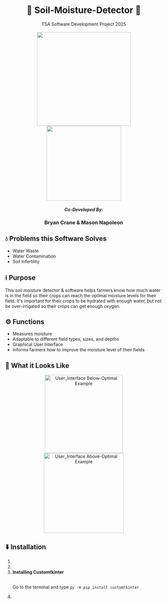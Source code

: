 <h1 align="center"> 🌱 Soil-Moisture-Detector 🌱 </h1>
<p align="center">
  TSA Software Development Project 2025
  <br><br>
  <img src="https://github.com/user-attachments/assets/26fb4975-fe8c-4028-b631-a7ea4b062d4a" width="300">
  <img src="https://github.com/user-attachments/assets/5d9af587-a946-4e4f-9459-64b888f208ad" width="239">
</p>
<h5 align="center"> Co-Developed By: </h5>
<h3 align="center"> Bryan Crane & Mason Napoleon </h3>
<h2> 💧 Problems this Software Solves </h2>
<ul>
  <li> Water Waste </li>
  <li> Water Contamination </li>
  <li> Soil Infertility </li>
</ul>
<h2> ℹ️ Purpose </h2>
<p>
  This soil moisture detector & software helps farmers know how much water is in the field
  so their crops can reach the optimal moisture levels for their field. It's important for
  their crops to be hydrated with enough water, but not be over-irrigated so their crops
  can get enough oxygen.
</p>
<h2> ⚙️ Functions </h2>
<ul>
  <li> Measures moisture </li>
  <li> Adaptable to different field types, sizes, and depths </li>
  <li> Graphical User Interface </li>
  <li> Informs farmers how to improve the moisture level of their fields </li>
</ul>
<h2> 👀 What it Looks Like</h2>
<p align="center">
  <!--    Replace these images with ones that have an actual moisture reading    -->
  <!--    Add in a picture of the actual moisture detector too    -->
  <img src=https://github.com/user-attachments/assets/8da63659-fd80-479e-afca-f1157916d80c alt="User_Interface Below-Optimal Example" width="250">
  <img src=https://github.com/user-attachments/assets/d82be8dd-1e28-479e-829d-605e30bc33bb alt="User_Interface Above-Optimal Example" width="256">
</p>
<h2> ⬇️ Installation </h2>
<ol>
  <li>  </li>
  <li>  </li>
  <li><strong> Installing Customtkinter </strong></li> <br>
    <p>
      Go to the terminal and type <code>py -m pip install customtkinter</code>
    </p>
  <li>  </li>
</ol>
